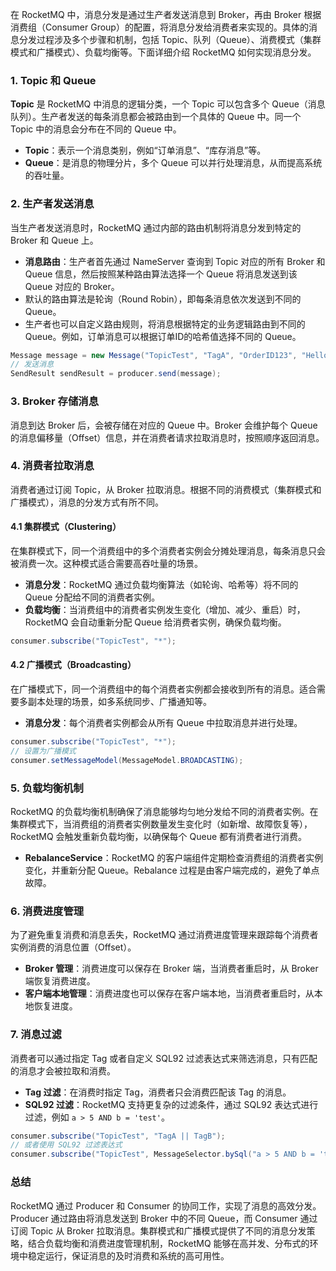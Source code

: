 在 RocketMQ 中，消息分发是通过生产者发送消息到 Broker，再由 Broker 根据消费组（Consumer Group）的配置，将消息分发给消费者来实现的。具体的消息分发过程涉及多个步骤和机制，包括 Topic、队列（Queue）、消费模式（集群模式和广播模式）、负载均衡等。下面详细介绍 RocketMQ 如何实现消息分发。

### 1. Topic 和 Queue

**Topic** 是 RocketMQ 中消息的逻辑分类，一个 Topic 可以包含多个 Queue（消息队列）。生产者发送的每条消息都会被路由到一个具体的 Queue 中。同一个 Topic 中的消息会分布在不同的 Queue 中。

- **Topic**：表示一个消息类别，例如“订单消息”、“库存消息”等。
- **Queue**：是消息的物理分片，多个 Queue 可以并行处理消息，从而提高系统的吞吐量。

### 2. 生产者发送消息

当生产者发送消息时，RocketMQ 通过内部的路由机制将消息分发到特定的 Broker 和 Queue 上。

- **消息路由**：生产者首先通过 NameServer 查询到 Topic 对应的所有 Broker 和 Queue 信息，然后按照某种路由算法选择一个 Queue 将消息发送到该 Queue 对应的 Broker。
- 默认的路由算法是轮询（Round Robin），即每条消息依次发送到不同的 Queue。
- 生产者也可以自定义路由规则，将消息根据特定的业务逻辑路由到不同的 Queue。例如，订单消息可以根据订单ID的哈希值选择不同的 Queue。

```Java
Message message = new Message("TopicTest", "TagA", "OrderID123", "Hello RocketMQ".getBytes());
// 发送消息
SendResult sendResult = producer.send(message);
```

### 3. Broker 存储消息

消息到达 Broker 后，会被存储在对应的 Queue 中。Broker 会维护每个 Queue 的消息偏移量（Offset）信息，并在消费者请求拉取消息时，按照顺序返回消息。

### 4. 消费者拉取消息

消费者通过订阅 Topic，从 Broker 拉取消息。根据不同的消费模式（集群模式和广播模式），消息的分发方式有所不同。

#### 4.1 集群模式（Clustering）

在集群模式下，同一个消费组中的多个消费者实例会分摊处理消息，每条消息只会被消费一次。这种模式适合需要高吞吐量的场景。

- **消息分发**：RocketMQ 通过负载均衡算法（如轮询、哈希等）将不同的 Queue 分配给不同的消费者实例。
- **负载均衡**：当消费组中的消费者实例发生变化（增加、减少、重启）时，RocketMQ 会自动重新分配 Queue 给消费者实例，确保负载均衡。

```Java
consumer.subscribe("TopicTest", "*");
```

#### 4.2 广播模式（Broadcasting）

在广播模式下，同一个消费组中的每个消费者实例都会接收到所有的消息。适合需要多副本处理的场景，如多系统同步、广播通知等。

- **消息分发**：每个消费者实例都会从所有 Queue 中拉取消息并进行处理。

```Java
consumer.subscribe("TopicTest", "*");
// 设置为广播模式
consumer.setMessageModel(MessageModel.BROADCASTING);
```

### 5. 负载均衡机制

RocketMQ 的负载均衡机制确保了消息能够均匀地分发给不同的消费者实例。在集群模式下，当消费组的消费者实例数量发生变化时（如新增、故障恢复等），RocketMQ 会触发重新负载均衡，以确保每个 Queue 都有消费者进行消费。

- **RebalanceService**：RocketMQ 的客户端组件定期检查消费组的消费者实例变化，并重新分配 Queue。Rebalance 过程是由客户端完成的，避免了单点故障。

### 6. 消费进度管理

为了避免重复消费和消息丢失，RocketMQ 通过消费进度管理来跟踪每个消费者实例消费的消息位置（Offset）。

- **Broker 管理**：消费进度可以保存在 Broker 端，当消费者重启时，从 Broker 端恢复消费进度。
- **客户端本地管理**：消费进度也可以保存在客户端本地，当消费者重启时，从本地恢复进度。

### 7. 消息过滤

消费者可以通过指定 Tag 或者自定义 SQL92 过滤表达式来筛选消息，只有匹配的消息才会被拉取和消费。

- **Tag 过滤**：在消费时指定 Tag，消费者只会消费匹配该 Tag 的消息。
- **SQL92 过滤**：RocketMQ 支持更复杂的过滤条件，通过 SQL92 表达式进行过滤，例如 `a > 5 AND b = 'test'`。

```Java
consumer.subscribe("TopicTest", "TagA || TagB");
// 或者使用 SQL92 过滤表达式
consumer.subscribe("TopicTest", MessageSelector.bySql("a > 5 AND b = 'test'"));
```

### 总结

RocketMQ 通过 Producer 和 Consumer 的协同工作，实现了消息的高效分发。Producer 通过路由将消息发送到 Broker 中的不同 Queue，而 Consumer 通过订阅 Topic 从 Broker 拉取消息。集群模式和广播模式提供了不同的消息分发策略，结合负载均衡和消费进度管理机制，RocketMQ 能够在高并发、分布式的环境中稳定运行，保证消息的及时消费和系统的高可用性。